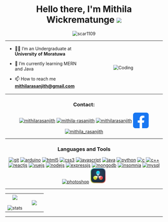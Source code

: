 <h1 align="center">Hello there, I'm Mithila Wickrematunge <img src='https://raw.githubusercontent.com/MartinHeinz/MartinHeinz/master/wave.gif' height= 35px></h1>

<!--- profile veiws -->
<p align="center">
  <img width="120px" heigth="120px" src="https://komarev.com/ghpvc/?username=MithilaRasanjith&label=Profile%20views&color=0e75b6&style=flat" alt="scar1109" />
</p>

<!--- About -->
<table align="center">
  <tr>
    <td width="50%" align="left">

- 🧑‍🎓 I’m an Undergraduate at **University of Moratuwa**
  
-  🌱 I’m currently learning MERN and Java
  
- 📫 How to reach me **mithilarasanjith@gmail.com**
  
    </td>
    <td width="50%" align="center">
      <img align="center" alt="Coding" width="250" src=https://github.com/7oSkaaa/7oSkaaa/blob/main/Images/Right_Side.gif?raw=true">
    </td>
  </tr>
</table>

<h3 align="center">Contact:</h3>
<p align="center">
<a href="https://www.linkedin.com/in/mithila-wickrematunge" target="blank"><img align="center" src="https://github.com/IshanHansaka/skill-icons/blob/main/icons/LinkedIn.svg" alt="mithilarasanjith" height="50" width="50" /></a>
<a href="https://stackoverflow.com/users/25169602/mithila-rasanjith" target="blank"><img align="center" src="https://raw.githubusercontent.com/rahuldkjain/github-profile-readme-generator/master/src/images/icons/Social/stack-overflow.svg" alt="mithila-rasanjith" height="50" width="50" /></a>
<a href="https://twitter.com/MithilaRasanjith" target="blank"><img align="center" src="https://github.com/IshanHansaka/skill-icons/blob/main/icons/Twitter.svg" alt="mithilarasanjith" height="50" width="50" /></a>
<a href="https://www.facebook.com/mithila.wickramathunga" target="blank"><img align="center" src="https://github.com/IshanHansaka/skill-icons/blob/IshanHansaka/icons/fb.svg" alt="Mithila Wickramathunga" height="50" width="50" /></a>
<a href="https://www.instagram.com/mithila_rasanjith/" target="blank"><img align="center" src="https://github.com/IshanHansaka/skill-icons/blob/main/icons/Instagram.svg" alt="mithila_rasanjith" height="50" width="50" /></a>
</p>

---

<h3 align="center">Languages and Tools</h3>
<p align="center"> 
  <a href="https://git-scm.com/" target="_blank" rel="noreferrer"> <img src="https://github.com/IshanHansaka/skill-icons/blob/main/icons/Git.svg" alt="git" width="50" height="50"/></a>
  <a href="https://www.arduino.cc/" target="_blank" rel="noreferrer"> <img src="https://github.com/IshanHansaka/skill-icons/blob/main/icons/Arduino.svg" alt="arduino" width="50" height="50"/></a> 
  <a href="https://www.w3.org/html/" target="_blank" rel="noreferrer"> <img src="https://github.com/IshanHansaka/skill-icons/blob/main/icons/HTML.svg" alt="html5" width="50" height="50"/></a>
  <a href="https://www.w3schools.com/css/" target="_blank" rel="noreferrer"> <img src="https://github.com/IshanHansaka/skill-icons/blob/main/icons/CSS.svg" alt="css3" width="50" height="50"/></a> 
  <a href="https://developer.mozilla.org/en-US/docs/Web/JavaScript" target="_blank" rel="noreferrer"> <img src="https://github.com/IshanHansaka/skill-icons/blob/main/icons/JavaScript.svg" alt="javascript" width="50" height="50"/></a> 
  <a href="https://www.java.com" target="_blank" rel="noreferrer"> <img src="https://github.com/IshanHansaka/skill-icons/blob/main/icons/Java-Dark.svg" alt="java" width="50" height="50"/></a> 
  <a href="https://www.python.org/" target="_blank" rel="noreferrer"> <img src="https://github.com/IshanHansaka/skill-icons/blob/main/icons/Python-Light.svg" alt="python" width="50" height="50"/></a> 
  <a href="https://www.cprogramming.com/" target="_blank" rel="noreferrer"> <img src="https://github.com/IshanHansaka/skill-icons/blob/main/icons/C.svg" alt="c" width="50" height="50"/></a> 
  <a href="https://www.w3schools.com/cpp/" target="_blank" rel="noreferrer"> <img src="https://github.com/IshanHansaka/skill-icons/blob/main/icons/CPP.svg" alt="c++" width="50" height="50"/></a>
  <a href="https://react.dev" target="_blank" rel="noreferrer"> <img src="https://github.com/IshanHansaka/skill-icons/blob/main/icons/React-Dark.svg" alt="reactjs" width="50" height="50"/></a>
  <a href="https://vuejs.org/" target="_blank" rel="noreferrer"> <img src="https://github.com/IshanHansaka/skill-icons/blob/main/icons/VueJS-Dark.svg" alt="vuejs" width="50" height="50"/></a>
  <a href="https://nodejs.org/ent" target="_blank" rel="noreferrer"> <img src="https://github.com/IshanHansaka/skill-icons/blob/main/icons/NodeJS-Dark.svg" alt="nodejs" width="50" height="50"/></a>
  <a href="https://expressjs.com" target="_blank" rel="noreferrer"> <img src="https://github.com/IshanHansaka/skill-icons/blob/main/icons/ExpressJS-Dark.svg" alt="expressjs" width="50" height="50"/></a>
  <a href="https://www.mongodb.com/lp/cloud/atlas/try4?utm_source=google&utm_campaign=search_gs_pl_evergreen_atlas_core_prosp-brand_gic-null_apac-lk_ps-all_desktop_eng_lead&utm_term=mongodb&utm_medium=cpc_paid_search&utm_ad=e&utm_ad_campaign_id=12212624368&adgroup=115749715143&cq_cmp=12212624368&gad_source=1&gclid=CjwKCAjwl4yyBhAgEiwADSEjeAe03tJu6YgRFHo7Jwm3nk-8ZeJ_Ew7SZnV-5S3-NiZmYPGLEiC3nBoCDpoQAvD_BwE" target="_blank" rel="noreferrer"> <img src="https://github.com/IshanHansaka/skill-icons/blob/main/icons/MongoDB.svg" alt="mongodb" width="50" height="50"/></a>
  <a href="https://docs.insomnia.rest/" target="_blank" rel="noreferrer"> <img src="https://www.svgrepo.com/show/353904/insomnia.svg" alt="insomnia" width="50" height="50"/></a> 
  <a href="https://www.mysql.com/" target="_blank" rel="noreferrer"> <img src="https://github.com/IshanHansaka/skill-icons/blob/main/icons/MySQL-Light.svg" alt="mysql" width="50" height="50"/></a>
  <a href="https://www.photoshop.com/en" target="_blank" rel="noreferrer"> <img src="https://github.com/IshanHansaka/skill-icons/blob/main/icons/Photoshop.svg" alt="photoshop" width="50" height="50"/></a>
  <a href="https://www.blackmagicdesign.com/products/davinciresolve" target="_blank" rel="noreferrer"><img src="https://github.com/Scar1109/skill-icons/blob/Scar1109/icons/DavinchiResolve.svg" alt="DavinchiResolve" width="50" height="50"/></a>

  ---

<!--- stats -->
<table align="center">
  <tr border="none">
    <td width="50%" align="center">
      <img  align="center"  src="https://github-readme-stats.vercel.app/api?username=MithilaRasanjith&theme=dark&show_icons=true&count_private=true" />
      <br><br>
      <img  title="🔥 Get streak stats for your profile at git.io/streak-stats" alt = "stats" src="https://github-readme-streak-stats.herokuapp.com/?user=MithilaRasanjith&theme=dark&hide_border=false" /> 
    </td>
    <td width="50%" align="center">
      <img align="center" src="https://github-readme-stats.anuraghazra1.vercel.app/api/top-langs/?username=MithilaRasanjith&theme=dark&hide_border=false&no-bg=true&no-frame=true&langs_count=10"/>
    </td>
  </tr>
</table>

---

  
<!---
---https://github.com/IshanHansaka/skill-icons/blob/main/icons/React-Dark.svg

<h3 align="center">Support:</h3>

-->
